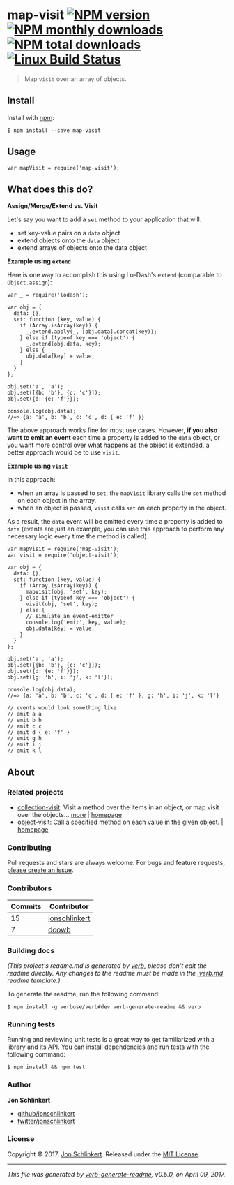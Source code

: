<h1 id="map-visit-%21npm-version-%21npm-monthly-downloads--%21npm-total-downloads-%21linux-build-status">map-visit <a href="https://www.npmjs.com/package/map-visit"><img src="https://img.shields.io/npm/v/map-visit.svg?style=flat" alt="NPM version" /></a> <a href="https://npmjs.org/package/map-visit"><img src="https://img.shields.io/npm/dm/map-visit.svg?style=flat" alt="NPM monthly downloads" /></a>  <a href="https://npmjs.org/package/map-visit"><img src="https://img.shields.io/npm/dt/map-visit.svg?style=flat" alt="NPM total downloads" /></a> <a href="https://travis-ci.org/jonschlinkert/map-visit"><img src="https://img.shields.io/travis/jonschlinkert/map-visit.svg?style=flat&amp;label=Travis" alt="Linux Build Status" /></a></h1>

<blockquote>
  <p>Map <code>visit</code> over an array of objects.</p>
</blockquote>

<h2 id="install">Install</h2>

<p>Install with <a href="https://www.npmjs.com/">npm</a>:</p>

<pre><code class="sh">$ npm install --save map-visit
</code></pre>

<h2 id="usage">Usage</h2>

<pre><code class="js">var mapVisit = require('map-visit');
</code></pre>

<h2 id="what-does-this-do%3F">What does this do?</h2>

<p><strong>Assign/Merge/Extend vs. Visit</strong></p>

<p>Let's say you want to add a <code>set</code> method to your application that will:</p>

<ul>
<li>set key-value pairs on a <code>data</code> object</li>
<li>extend objects onto the <code>data</code> object</li>
<li>extend arrays of objects onto the data object</li>
</ul>

<p><strong>Example using <code>extend</code></strong></p>

<p>Here is one way to accomplish this using Lo-Dash's <code>extend</code> (comparable to <code>Object.assign</code>):</p>

<pre><code class="js">var _ = require('lodash');

var obj = {
  data: {},
  set: function (key, value) {
    if (Array.isArray(key)) {
      _.extend.apply(_, [obj.data].concat(key));
    } else if (typeof key === 'object') {
      _.extend(obj.data, key);
    } else {
      obj.data[key] = value;
    }
  }
};

obj.set('a', 'a');
obj.set([{b: 'b'}, {c: 'c'}]);
obj.set({d: {e: 'f'}});

console.log(obj.data);
//=&gt; {a: 'a', b: 'b', c: 'c', d: { e: 'f' }}
</code></pre>

<p>The above approach works fine for most use cases. However, <strong>if you also want to emit an event</strong> each time a property is added to the <code>data</code> object, or you want more control over what happens as the object is extended, a better approach would be to use <code>visit</code>.</p>

<p><strong>Example using <code>visit</code></strong></p>

<p>In this approach:</p>

<ul>
<li>when an array is passed to <code>set</code>, the <code>mapVisit</code> library calls the <code>set</code> method on each object in the array.</li>
<li>when an object is passed, <code>visit</code> calls <code>set</code> on each property in the object.</li>
</ul>

<p>As a result, the <code>data</code> event will be emitted every time a property is added to <code>data</code> (events are just an example, you can use this approach to perform any necessary logic every time the method is called).</p>

<pre><code class="js">var mapVisit = require('map-visit');
var visit = require('object-visit');

var obj = {
  data: {},
  set: function (key, value) {
    if (Array.isArray(key)) {
      mapVisit(obj, 'set', key);
    } else if (typeof key === 'object') {
      visit(obj, 'set', key);
    } else {
      // simulate an event-emitter
      console.log('emit', key, value);
      obj.data[key] = value;
    }
  }
};

obj.set('a', 'a');
obj.set([{b: 'b'}, {c: 'c'}]);
obj.set({d: {e: 'f'}});
obj.set({g: 'h', i: 'j', k: 'l'});

console.log(obj.data);
//=&gt; {a: 'a', b: 'b', c: 'c', d: { e: 'f' }, g: 'h', i: 'j', k: 'l'}

// events would look something like:
// emit a a
// emit b b
// emit c c
// emit d { e: 'f' }
// emit g h
// emit i j
// emit k l
</code></pre>

<h2 id="about">About</h2>

<h3 id="related-projects">Related projects</h3>

<ul>
<li><a href="https://www.npmjs.com/package/collection-visit">collection-visit</a>: Visit a method over the items in an object, or map visit over the objects… <a href="https://github.com/jonschlinkert/collection-visit">more</a> | <a href="https://github.com/jonschlinkert/collection-visit" title="Visit a method over the items in an object, or map visit over the objects in an array.">homepage</a></li>
<li><a href="https://www.npmjs.com/package/object-visit">object-visit</a>: Call a specified method on each value in the given object. | <a href="https://github.com/jonschlinkert/object-visit" title="Call a specified method on each value in the given object.">homepage</a></li>
</ul>

<h3 id="contributing">Contributing</h3>

<p>Pull requests and stars are always welcome. For bugs and feature requests, <a href="../../issues/new">please create an issue</a>.</p>

<h3 id="contributors">Contributors</h3>

<table>
<thead>
<tr>
  <th><strong>Commits</strong></th>
  <th><strong>Contributor</strong></th>
</tr>
</thead>
<tbody>
<tr>
  <td>15</td>
  <td><a href="https://github.com/jonschlinkert">jonschlinkert</a></td>
</tr>
<tr>
  <td>7</td>
  <td><a href="https://github.com/doowb">doowb</a></td>
</tr>
</tbody>
</table>

<h3 id="building-docs">Building docs</h3>

<p><em>(This project's readme.md is generated by <a href="https://github.com/verbose/verb-generate-readme">verb</a>, please don't edit the readme directly. Any changes to the readme must be made in the <a href=".verb.md">.verb.md</a> readme template.)</em></p>

<p>To generate the readme, run the following command:</p>

<pre><code class="sh">$ npm install -g verbose/verb#dev verb-generate-readme &amp;&amp; verb
</code></pre>

<h3 id="running-tests">Running tests</h3>

<p>Running and reviewing unit tests is a great way to get familiarized with a library and its API. You can install dependencies and run tests with the following command:</p>

<pre><code class="sh">$ npm install &amp;&amp; npm test
</code></pre>

<h3 id="author">Author</h3>

<p><strong>Jon Schlinkert</strong></p>

<ul>
<li><a href="https://github.com/jonschlinkert">github/jonschlinkert</a></li>
<li><a href="https://twitter.com/jonschlinkert">twitter/jonschlinkert</a></li>
</ul>

<h3 id="license">License</h3>

<p>Copyright © 2017, <a href="https://github.com/jonschlinkert">Jon Schlinkert</a>.
Released under the <a href="LICENSE">MIT License</a>.</p>

<hr />

<p><em>This file was generated by <a href="https://github.com/verbose/verb-generate-readme">verb-generate-readme</a>, v0.5.0, on April 09, 2017.</em></p>
